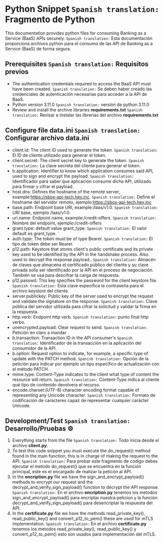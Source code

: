 # Python Snippet `Spanish translation:` Fragmento de Python

This documentation provides python files for consuming Banking as a Service (BaaS) APIs securely. `Spanish translation:` Esta documentación proporciona archivos python para el consumo de las API de Banking as a Service (BaaS) de forma segura.

## Prerequisites `Spanish translation:` Requisitos previos 

* The authentication credentials required to access the BaaS API must have been created. `Spanish translation:` Se deben haber creado las credenciales de autenticación necesarias para acceder a la API de BaaS. 
* Python version 3.11.0 `Spanish translation:` versión de python 3.11.0
* Review and install the archive libraries **requirements.txt** `Spanish translation:` Revisar e instalar las librerias del archivo **requirements.txt**

## Configure file data.ini `Spanish translation:` Configurar archivo data.ini
* client.id: The client ID used to generate the token. `Spanish translation:` El ID de cliente utilizado para generar el token. 
* client.secret: The client secret key to generate the token. `Spanish translation:` La clave secreta del cliente para generar el token.
* b.application: Identifier to know which application consumes said API, used to sign and encrypt the payload. `Spanish translation:` Identificador para saber que aplicación consume dicha API, utilizado para firmar y cifrar el payload.
* host.dns: Defines the hostname of the remote server, example:https://sbox-api-tech.hey.inc. `Spanish translation:` Define el hostname del servidor remoto, ejemplo:https://sbox-api-tech.hey.inc
* base.path: Endpoint base URI, example:/laas/v1.0.  `Spanish translation:` URI base, ejemplo /laas/v1.0.
* uri.name: Endpoint name, example:/credit-offers. `Spanish translation:` Nombre del endpoint, ejemplo:/credit-offers
* grant.type: default value grant_type. `Spanish translation:` El valor default es grant_type. `
* auth.type: The token must be of type Bearer. `Spanish translation:` El tipo de token debe ser Bearer.
* p12.path: Keystore that stores client's public certificate and its private key used to be identified by the API in the handshake process. Also used to decrypt the response payload.. `Spanish translation:` Almacén de claves que almacena el certificado público del cliente y su clave privada solía ser identificado por la API en el proceso de negociación. También se usa para descifrar la carga de respuesta.
* p12.passwd: This key specifies the password for the client keystore file. `Spanish translation:` Esta clave especifica la contraseña para el archivo keystore del cliente.
* server.publickey: Public key of the server used to encrypt the request and validate the signature on the response. `Spanish translation:` Clave pública del servidor utilizada para cifrar la solicitud y validar la firma en la respuesta.
* http.verb: Endpoint http verb. `Spanish translation:` punto final http verbo.
* unencrypted.payload: Clear request to send. `Spanish translation:` Petición en claro a mandar
* b.transaction: Transaction ID in the API consumer's `Spanish translation:` Identificador de la transacción en la aplicación del consumidor de la API.
* b.option: Request option to indicate, for example, a specific type of update with the PATCH method. `Spanish translation:` Opción de la petición para indicar por ejemplo un tipo específico de actualización con el método PATCH.
* mime.type: Content-Type indicates to the client what type of content the resource will return. `Spanish translation:` Content-Type indica al cliente qué tipo de contenido devolvera el recurso.
* encode.charset:(UTF-8) character encoding format capable of representing any Unicode character. `Spanish translation:` Formato de codificación de caracteres capaz de representar cualquier carácter Unicode.

## Development/Test `Spanish translation:` Desarrollo/Pruebas ⚙️

1. Everything starts from the file `Spanish translation:` Todo inicia desde el archivo **client.py**.
2. To test this code snippet you must execute the do_request() method found in the main function, this is in charge of making the request to the API. `Spanish translation:` Para probar este fragmento de codigo debes ejecutar el metodo do_request() que se encuentra en la función principal, este es el encargado de realizar la peticón al API.
3. In the **encription.py** file we have the sign_and_encrypt_payload() methods to encrypt our request and the decrypt_and_verify_sign_payload() function to decrypt the API response. `Spanish translation:` En el archivo **encription.py** tenemos los metodos sign_and_encrypt_payload() para encriptar nuestra peticion y la función decrypt_and_verify_sign_payload() para desencriptar la respuesta del API.
4. In the **certificate.py** file we have the methods read_private_key(), read_public_key() and convert_p12_to_pem() these are used for mTLS implementation. `Spanish translation:` En el archivo **certificate.py** tenemos los metodos read_private_key(), read_public_key() y convert_p12_to_pem() esto son usados para implementación del mTLS.



